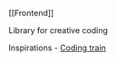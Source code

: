 [[Frontend]]

Library for creative coding

Inspirations - [Coding train](https://www.youtube.com/channel/UCvjgXvBlbQiydffZU7m1_aw)